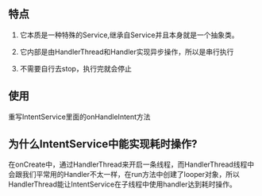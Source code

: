 ## 特点

1. 它本质是一种特殊的Service,继承自Service并且本身就是一个抽象类。

2. 它内部是由HandlerThread和Handler实现异步操作，所以是串行执行
3. 不需要自行去stop，执行完就会停止

## 使用

重写IntentService里面的onHandleIntent方法



## 为什么IntentService中能实现耗时操作?

在onCreate中，通过HandlerThread来开启一条线程，而HandlerThread线程中会跟我们平常用的Handler不太一样，在run方法中创建了looper对象，所以HandlerThread能让IntentService在子线程中使用handler达到耗时操作。
